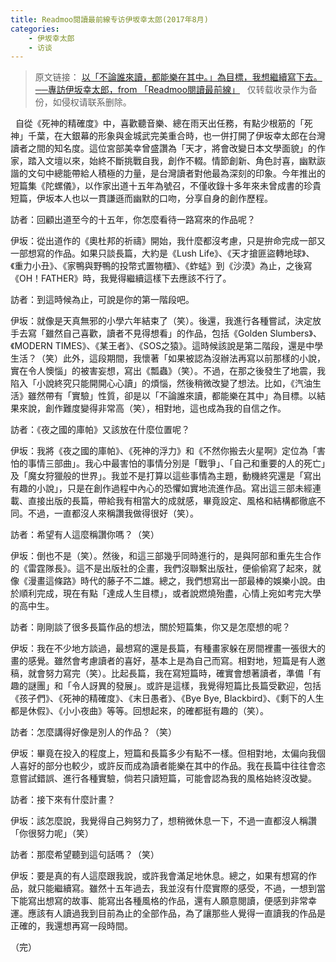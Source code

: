 ```yaml
---
title: Readmoo閱讀最前線专访伊坂幸太郎(2017年8月)
categories: 
    - 伊坂幸太郎
    - 访谈
---
```

> 原文链接：
[以「不論誰來讀，都能樂在其中。」為目標，我想繼續寫下去。 ──專訪伊坂幸太郎，from 「Readmoo閱讀最前線」](https://news.readmoo.com/2017/08/01/isaka-kotaro-interview/)
&nbsp;
仅转载收录作为备份，如侵权请联系删除。

&nbsp;
自從《死神的精確度》中，喜歡聽音樂、總在雨天出任務，有點少根筋的「死神」千葉，在大銀幕的形象與金城武完美重合時，也一併打開了伊坂幸太郎在台灣讀者之間的知名度。這位宮部美幸曾盛讚為「天才，將會改變日本文學面貌」的作家，踏入文壇以來，始終不斷挑戰自我，創作不輟。情節創新、角色討喜，幽默詼諧的文句中總能帶給人積極的力量，是台灣讀者對他最為深刻的印象。今年推出的短篇集《陀螺儀》，以作家出道十五年為號召，不僅收錄十多年來未曾成書的珍貴短篇，伊坂本人也以一貫謙遜而幽默的口吻，分享自身的創作歷程。

訪者：回顧出道至今的十五年，你怎麼看待一路寫來的作品呢？

<!-- more -->

伊坂：從出道作的《奧杜邦的祈禱》開始，我什麼都沒考慮，只是拚命完成一部又一部想寫的作品。如果只談長篇，大約是《Lush Life》、《天才搶匪盜轉地球》、《重力小丑》、《家鴨與野鴨的投幣式置物櫃》、《蚱蜢》到《沙漠》為止，之後寫《OH！FATHER》時，我覺得繼續這樣下去應該不行了。

訪者：到這時候為止，可說是你的第一階段吧。

伊坂：就像是天真無邪的小學六年結束了（笑）。後還，我進行各種嘗試，決定放手去寫「雖然自己喜歡，讀者不見得想看」的作品，包括《Golden Slumbers》、《MODERN TIMES》、《某王者》、《SOS之猿》。這時候該說是第二階段，還是中學生活？（笑）此外，這段期間，我懷著「如果被認為沒辦法再寫以前那樣的小說，實在令人懊惱」的被害妄想，寫出《瓢蟲》（笑）。不過，在那之後發生了地震，我陷入「小說終究只能開開心心讀」的煩惱，然後稍微改變了想法。比如，《汽油生活》雖然帶有「實驗」性質，卻是以「不論誰來讀，都能樂在其中」為目標。以結果來說，創作難度變得非常高（笑），相對地，這也成為我的自信之作。

訪者：《夜之國的庫帕》又該放在什麼位置呢？

伊坂：我將《夜之國的庫帕》、《死神的浮力》和《不然你搬去火星啊》定位為「害怕的事情三部曲」。我心中最害怕的事情分別是「戰爭」、「自己和重要的人的死亡」及「魔女狩獵般的世界」。我並不是打算以這些事情為主題，動機終究還是「寫出有趣的小說」，只是在創作過程中內心的恐懼如實地流進作品。寫出這三部未經連載、直接出版的長篇，帶給我有相當大的成就感，畢竟設定、風格和結構都徹底不同。不過，一直都沒人來稱讚我做得很好（笑）。

訪者：希望有人這麼稱讚你嗎？（笑）

伊坂：倒也不是（笑）。然後，和這三部幾乎同時進行的，是與阿部和重先生合作的《雷霆隊長》。這不是出版社的企畫，我們沒聯繫出版社，便偷偷寫了起來，就像《漫畫這條路》時代的藤子不二雄。總之，我們想寫出一部最棒的娛樂小說。由於順利完成，現在有點「達成人生目標」，或者說燃燒殆盡，心情上宛如考完大學的高中生。

訪者：剛剛談了很多長篇作品的想法，關於短篇集，你又是怎麼想的呢？

伊坂：我在不少地方談過，最想寫的還是長篇，有種畫家躲在房間裡畫一張很大的畫的感覺。雖然會考慮讀者的喜好，基本上是為自己而寫。相對地，短篇是有人邀稿，就會努力寫完（笑）。比起長篇，我在寫短篇時，確實會想著讀者，準備「有趣的謎團」和「令人訝異的發展」。或許是這樣，我覺得短篇比長篇受歡迎，包括《孩子們》、《死神的精確度》、《末日愚者》、《Bye Bye, Blackbird》、《剩下的人生都是休假》、《小小夜曲》等等。回想起來，的確都挺有趣的（笑）。

訪者：怎麼講得好像是別人的作品？（笑）

伊坂：畢竟在投入的程度上，短篇和長篇多少有點不一樣。但相對地，太偏向我個人喜好的部分也較少，或許反而成為讀者能樂在其中的作品。我在長篇中往往會恣意嘗試錯誤、進行各種實驗，倘若只讀短篇，可能會認為我的風格始終沒改變。

訪者：接下來有什麼計畫？

伊坂：該怎麼說，我覺得自己夠努力了，想稍微休息一下，不過一直都沒人稱讚「你很努力呢」（笑）

訪者：那麼希望聽到這句話嗎？（笑）

伊坂：要是真的有人這麼跟我說，或許我會滿足地休息。總之，如果有想寫的作品，就只能繼續寫。雖然十五年過去，我並沒有什麼實際的感受，不過，一想到當下能寫出想寫的故事、能寫出各種風格的作品，還有人願意閱讀，便感到非常幸運。應該有人讀過我到目前為止的全部作品，為了讓那些人覺得一直讀我的作品是正確的，我還想再寫一段時間。

（完）